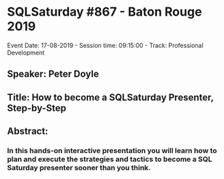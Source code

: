 # SQLSaturday #867 - Baton Rouge 2019
Event Date: 17-08-2019 - Session time: 09:15:00 - Track: Professional Development
## Speaker: Peter Doyle
## Title: How to become a SQLSaturday Presenter, Step-by-Step
## Abstract:
### In this hands-on interactive presentation you will learn how to plan and execute the strategies and tactics to become a SQL Saturday presenter sooner than you think.
